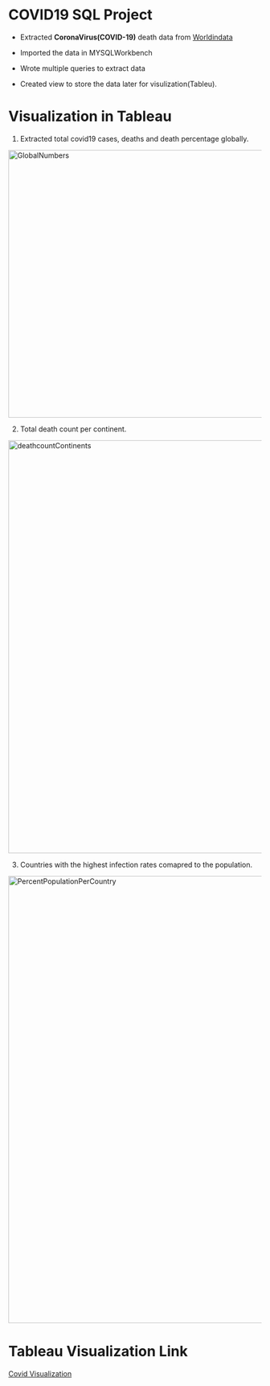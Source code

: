 # COVID19 SQL Project

* Extracted **CoronaVirus(COVID-19)** death data from [Worldindata](https://ourworldindata.org/covid-deaths)

* Imported the data in MYSQLWorkbench

* Wrote multiple queries to extract data

* Created view to store the data later for visulization(Tableu). 

# Visualization in Tableau

1. Extracted total covid19 cases, deaths and death percentage globally. 
<img width="532" alt="GlobalNumbers" src="https://user-images.githubusercontent.com/84052591/132597386-86002ae1-ea19-457d-83bc-a923b936b405.png">

2. Total death count per continent.
<img width="821" alt="deathcountContinents" src="https://user-images.githubusercontent.com/84052591/132597527-84cdfde1-c3d8-42f3-86c7-ce745dc23628.png">

3. Countries with the highest infection rates comapred to the population. 
<img width="889" alt="PercentPopulationPerCountry" src="https://user-images.githubusercontent.com/84052591/132597629-5b8276bc-5344-44a1-866d-eb34f1d7edcc.png">

# Tableau Visualization Link
[Covid Visualization](https://public.tableau.com/app/profile/mitali.rajesh.bhandari/viz/CovidVisualization_16309895652410/Dashboard1?publish=yes)


